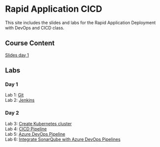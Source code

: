 # Rapid Application CICD

This site includes the slides and labs for the Rapid Application Deployment with DevOps and CICD class.


## Course Content   
[Slides day 1](https://www.dropbox.com/s/lxk6nsoac0gehli/Rapid%20Application-day1.pptx?dl=0)   

## Labs   

### Day 1   
Lab 1: [Git](https://www.katacoda.com/courses/git)   
Lab 2: [Jenkins](labs/jenkins/)   

### Day 2   
Lab 3: [Create Kubernetes cluster](labs/001-setup-aks/)   
Lab 4: [CICD Pipeline](labs/cicd-aks)   
Lab 5: [Azure DevOps Pipeline](labs/azdevops)   
Lab 6: [Integrate SonarQube with Azure DevOps Pipelines](labs/azdevops-sonarqube)   
